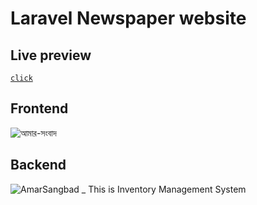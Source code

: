 # Laravel Newspaper website

## Live preview
[`click`](https://newspaper.imzuyel.com/)

## Frontend
![আমার-সংবাদ](https://user-images.githubusercontent.com/43112820/167244220-2aa27a97-b635-4948-89ec-77042a06afdb.png)

## Backend
![AmarSangbad _ This is Inventory Management System](https://user-images.githubusercontent.com/43112820/167244235-9444da2e-50e1-45c8-996f-c9c4ea294e30.png)

